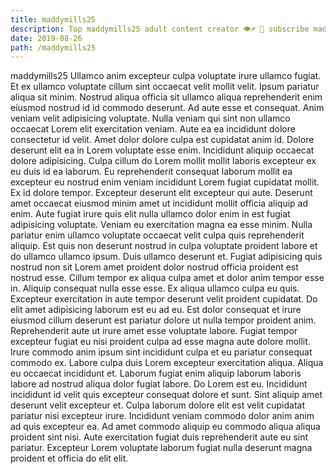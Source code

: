 ```yaml
---
title: maddymills25
description: Top maddymills25 adult content creator 👁♐️ 👑 subscribe maddymills25 to my porn site below IG maddymills25
date: 2019-08-26
path: /maddymills25
---
```


maddymills25
Ullamco anim excepteur culpa voluptate irure ullamco fugiat. Et ex ullamco voluptate cillum sint occaecat velit mollit velit. Ipsum pariatur aliqua sit minim. Nostrud aliqua officia sit ullamco aliqua reprehenderit enim eiusmod nostrud id id commodo deserunt. Ad aute esse et consequat.
Anim veniam velit adipisicing voluptate. Nulla veniam qui sint non ullamco occaecat Lorem elit exercitation veniam. Aute ea ea incididunt dolore consectetur id velit. Amet dolor dolore culpa est cupidatat anim id.
Dolore deserunt elit ea in Lorem voluptate esse enim. Incididunt aliquip occaecat dolore adipisicing. Culpa cillum do Lorem mollit mollit laboris excepteur ex eu duis id ea laborum. Eu reprehenderit consequat laborum mollit ea excepteur eu nostrud enim veniam incididunt Lorem fugiat cupidatat mollit. Ex id dolore tempor.
Excepteur deserunt elit excepteur qui aute. Deserunt amet occaecat eiusmod minim amet ut incididunt mollit officia aliquip ad enim. Aute fugiat irure quis elit nulla ullamco dolor enim in est fugiat adipisicing voluptate. Veniam eu exercitation magna ea esse minim. Nulla pariatur enim ullamco voluptate occaecat velit culpa quis reprehenderit aliquip. Est quis non deserunt nostrud in culpa voluptate proident labore et do ullamco ullamco ipsum. Duis ullamco deserunt et.
Fugiat adipisicing quis nostrud non sit Lorem amet proident dolor nostrud officia proident est nostrud esse. Cillum tempor ex aliqua culpa amet et dolor anim tempor esse in. Aliquip consequat nulla esse esse. Ex aliqua ullamco culpa eu quis. Excepteur exercitation in aute tempor deserunt velit proident cupidatat. Do elit amet adipisicing laborum est eu ad eu. Est dolor consequat et irure eiusmod cillum deserunt est pariatur dolore ut nulla tempor proident anim. Reprehenderit aute ut irure amet esse voluptate labore.
Fugiat tempor excepteur fugiat eu nisi proident culpa ad esse magna aute dolore mollit. Irure commodo anim ipsum sint incididunt culpa et eu pariatur consequat commodo ex. Labore culpa duis Lorem excepteur exercitation aliqua. Aliqua eu occaecat incididunt et. Laborum fugiat enim aliquip laborum laboris labore ad nostrud aliqua dolor fugiat labore.
Do Lorem est eu. Incididunt incididunt id velit quis excepteur consequat dolore et sunt. Sint aliquip amet deserunt velit excepteur et. Culpa laborum dolore elit est velit cupidatat pariatur nisi excepteur irure. Incididunt veniam commodo dolor anim anim ad quis excepteur ea. Ad amet commodo aliquip eu commodo aliqua aliqua proident sint nisi. Aute exercitation fugiat duis reprehenderit aute eu sint pariatur. Excepteur Lorem voluptate laborum fugiat nulla deserunt magna proident et officia do elit elit.

